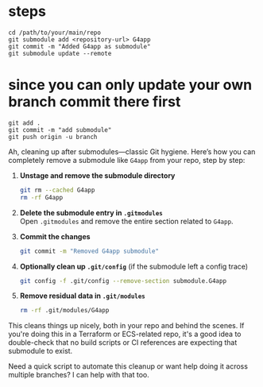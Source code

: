 # steps
```
cd /path/to/your/main/repo
git submodule add <repository-url> G4app
git commit -m "Added G4app as submodule"
git submodule update --remote
```
# since you can only update your own branch commit there first
```
git add .
git commit -m "add submodule"
git push origin -u branch
```
Ah, cleaning up after submodules—classic Git hygiene. Here’s how you can completely remove a submodule like `G4app` from your repo, step by step:

1. **Unstage and remove the submodule directory**  
   ```bash
   git rm --cached G4app
   rm -rf G4app
   ```

2. **Delete the submodule entry in `.gitmodules`**  
   Open `.gitmodules` and remove the entire section related to `G4app`.

3. **Commit the changes**  
   ```bash
   git commit -m "Removed G4app submodule"
   ```

4. **Optionally clean up `.git/config`** (if the submodule left a config trace)  
   ```bash
   git config -f .git/config --remove-section submodule.G4app
   ```

5. **Remove residual data in `.git/modules`**  
   ```bash
   rm -rf .git/modules/G4app
   ```

This cleans things up nicely, both in your repo and behind the scenes. If you're doing this in a Terraform or ECS-related repo, it's a good idea to double-check that no build scripts or CI references are expecting that submodule to exist.

Need a quick script to automate this cleanup or want help doing it across multiple branches? I can help with that too.